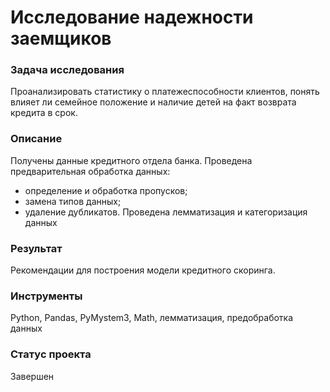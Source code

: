 # Исследование надежности заемщиков

### Задача исследования
Проанализировать статистику о платежеспособности клиентов, понять влияет ли семейное положение и наличие детей на факт возврата кредита в срок.

### Описание
Получены данные кредитного отдела банка.
Проведена предварительная обработка данных:
 - определение и обработка пропусков;
 - замена типов данных;
 - удаление дубликатов.
 Проведена лемматизация и категоризация данных
 
### Результат
Рекомендации для построения модели кредитного скоринга.

### Инструменты
Python, Pandas,  PyMystem3, Math, лемматизация, предобработка данных

### Статус проекта

Завершен
